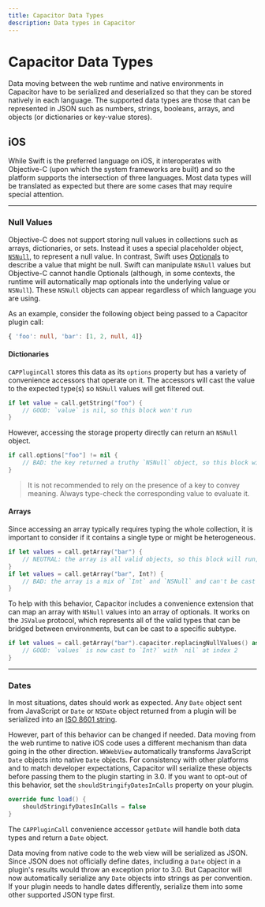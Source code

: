 ```yaml
---
title: Capacitor Data Types
description: Data types in Capacitor
---
```


# Capacitor Data Types

Data moving between the web runtime and native environments in Capacitor have to be serialized and deserialized so that they can be stored natively in each language. The supported data types are those that can be represented in JSON such as numbers, strings, booleans, arrays, and objects (or dictionaries or key-value stores).

## iOS

While Swift is the preferred language on iOS, it interoperates with Objective-C (upon which the system frameworks are built) and so the platform supports the intersection of three languages. Most data types will be translated as expected but there are some cases that may require special attention.

---

### Null Values

Objective-C does not support storing null values in collections such as arrays, dictionaries, or sets. Instead it uses a special placeholder object, [`NSNull`](https://developer.apple.com/documentation/foundation/nsnull?language=objc), to represent a null value. In contrast, Swift uses [Optionals](https://docs.swift.org/swift-book/LanguageGuide/TheBasics.html) to describe a value that might be null. Swift can manipulate `NSNull` values but Objective-C cannot handle Optionals (although, in some contexts, the runtime will automatically map optionals into the underlying value or `NSNull`). These `NSNull` objects can appear regardless of which language you are using.

As an example, consider the following object being passed to a Capacitor plugin call:

```typescript
{ 'foo': null, 'bar': [1, 2, null, 4]}
```

#### Dictionaries

`CAPPluginCall` stores this data as its `options` property but has a variety of convenience accessors that operate on it. The accessors will cast the value to the expected type(s) so `NSNull` values will get filtered out.

```swift
if let value = call.getString("foo") {
    // GOOD: `value` is nil, so this block won't run
}
```

However, accessing the storage property directly can return an `NSNull` object.

```swift
if call.options["foo"] != nil {
    // BAD: the key returned a truthy `NSNull` object, so this block will run
}
```

> It is not recommended to rely on the presence of a key to convey meaning. Always type-check the corresponding value to evaluate it.

#### Arrays

Since accessing an array typically requires typing the whole collection, it is important to consider if it contains a single type or might be heterogeneous.

```swift
if let values = call.getArray("bar") {
    // NEUTRAL: the array is all valid objects, so this block will run, but each value will need to be typed individually
}
if let values = call.getArray("bar", Int?) {
    // BAD: the array is a mix of `Int` and `NSNull` and can't be cast to `Int?`, so this block won't run
}
```

To help with this behavior, Capacitor includes a convenience extension that can map an array with `NSNull` values into an array of optionals. It works on the `JSValue` protocol, which represents all of the valid types that can be bridged between environments, but can be cast to a specific subtype.

```swift
if let values = call.getArray("bar").capacitor.replacingNullValues() as? [Int?] {
    // GOOD: `values` is now cast to `Int?` with `nil` at index 2
}
```

---

### Dates

In most situations, dates should work as expected. Any `Date` object sent from JavaScript or `Date` or `NSDate` object returned from a plugin will be serialized into an [ISO 8601 string](https://www.iso.org/iso-8601-date-and-time-format.html).

However, part of this behavior can be changed if needed. Data moving from the web runtime to native iOS code uses a different mechanism than data going in the other direction. `WKWebView` automatically transforms JavaScript `Date` objects into native `Date` objects. For consistency with other platforms and to match developer expectations, Capacitor will serialize these objects before passing them to the plugin starting in 3.0. If you want to opt-out of this behavior, set the `shouldStringifyDatesInCalls` property on your plugin.

```swift
override func load() {
    shouldStringifyDatesInCalls = false
}
```

The `CAPPluginCall` convenience accessor `getDate` will handle both data types and return a `Date` object.

Data moving from native code to the web view will be serialized as JSON. Since JSON does not officially define dates, including a `Date` object in a plugin's results would throw an exception prior to 3.0. But Capacitor will now automatically serialize any `Date` objects into strings as per convention. If your plugin needs to handle dates differently, serialize them into some other supported JSON type first.
